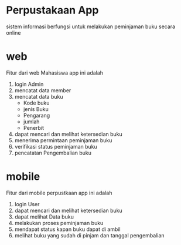 # Perpustakaan App
sistem informasi berfungsi untuk melakukan peminjaman buku secara online

# web
Fitur dari web Mahasiswa  app ini adalah
1. login
    Admin
2. mencatat data member
3. mencatat data buku
    * Kode buku
    * jenis Buku
    * Pengarang
    * jumlah
    * Penerbit
4. dapat mencari dan melihat ketersedian buku
5. menerima permintaan peminjaman buku
6. verifikasi status peminjaman buku
7. pencatatan Pengembalian buku

    
# mobile
Fitur dari mobile perpustkaan app ini adalah
1. login
    User
2. dapat mencari dan melihat ketersedian buku
3. dapat melihat Data buku
4. melakukan proses peminjaman buku
5. mendapat status kapan buku dapat di ambil
6. melihat buku yang sudah di pinjam dan tanggal pengembalian
    